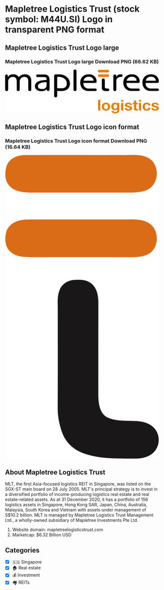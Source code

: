 # Mapletree Logistics Trust (stock symbol: M44U.SI) Logo in transparent PNG format

## Mapletree Logistics Trust Logo large

### Mapletree Logistics Trust Logo large Download PNG (66.62 KB)

![Mapletree Logistics Trust Logo large Download PNG (66.62 KB)](/img/orig/M44U.SI_BIG-31251d18.png)

## Mapletree Logistics Trust Logo icon format

### Mapletree Logistics Trust Logo icon format Download PNG (16.64 KB)

![Mapletree Logistics Trust Logo icon format Download PNG (16.64 KB)](/img/orig/M44U.SI-965f48a7.png)

## About Mapletree Logistics Trust

MLT, the first Asia-focused logistics REIT in Singapore, was listed on the SGX-ST main board on 28 July 2005. MLT's principal strategy is to invest in a diversified portfolio of income-producing logistics real estate and real estate-related assets. As at 31 December 2020, it has a portfolio of 156 logistics assets in Singapore, Hong Kong SAR, Japan, China, Australia, Malaysia, South Korea and Vietnam with assets under management of S$10.2 billion. MLT is managed by Mapletree Logistics Trust Management Ltd., a wholly-owned subsidiary of Mapletree Investments Pte Ltd.

1. Website domain: mapletreelogisticstrust.com
2. Marketcap: $6.32 Billion USD


## Categories
- [x] 🇸🇬 Singapore
- [x] 🏠 Real estate
- [x] 💰 Investment
- [x] 🏘️ REITs
